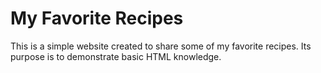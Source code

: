 # My Favorite Recipes
This is a simple website created to share some of my favorite recipes. Its 
purpose is to demonstrate basic HTML knowledge.